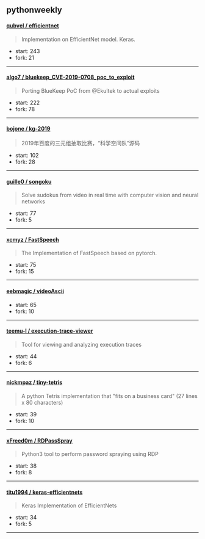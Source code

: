 ## pythonweekly

#### [qubvel / efficientnet](https://github.com/qubvel/efficientnet)

> Implementation on EfficientNet model. Keras.

+ start: 243
+ fork: 21

----


#### [algo7 / bluekeep_CVE-2019-0708_poc_to_exploit](https://github.com/algo7/bluekeep_CVE-2019-0708_poc_to_exploit)

> Porting BlueKeep PoC from @Ekultek to actual exploits

+ start: 222
+ fork: 78

----


#### [bojone / kg-2019](https://github.com/bojone/kg-2019)

> 2019年百度的三元组抽取比赛，“科学空间队”源码

+ start: 102
+ fork: 28

----


#### [guille0 / songoku](https://github.com/guille0/songoku)

> Solve sudokus from video in real time with computer vision and neural networks

+ start: 77
+ fork: 5

----


#### [xcmyz / FastSpeech](https://github.com/xcmyz/FastSpeech)

> The Implementation of FastSpeech based on pytorch.

+ start: 75
+ fork: 15

----


#### [eebmagic / videoAscii](https://github.com/eebmagic/videoAscii)

> 

+ start: 65
+ fork: 10

----


#### [teemu-l / execution-trace-viewer](https://github.com/teemu-l/execution-trace-viewer)

> Tool for viewing and analyzing execution traces

+ start: 44
+ fork: 6

----


#### [nickmpaz / tiny-tetris](https://github.com/nickmpaz/tiny-tetris)

> A python Tetris implementation that "fits on a business card" (27 lines x 80 characters)

+ start: 39
+ fork: 10

----


#### [xFreed0m / RDPassSpray](https://github.com/xFreed0m/RDPassSpray)

> Python3 tool to perform password spraying using RDP

+ start: 38
+ fork: 8

----


#### [titu1994 / keras-efficientnets](https://github.com/titu1994/keras-efficientnets)

> Keras Implementation of EfficientNets

+ start: 34
+ fork: 5

----


